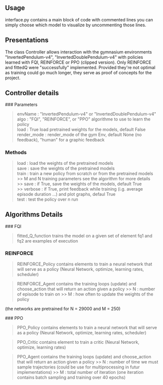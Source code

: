 ## Usage

interface.py contains a main block of code with commented lines you can simply choose which model to visualize by uncommenting those lines.

## Presentations

The class Controller allows interaction with the gymnasium environments "InvertedPendulum-v4", "InvertedDoublePendulum-v4" with policies learned with FQI, REINFORCE or PPO (clipped version).
Only REINFORCE and fittedQ were "successfully" implemented. Provided they're not optimal as training could go much longer, they serve as proof of concepts for the project.

## Controller details

### Parameters

> envName : "InvertedPendulum-v4" or "InvertedDoublePendulum-v4" <br>
> algo : "FQI", "REINFORCE", or "PPO" algorithme to use to learn the policy <br>
> load : True load pretrained weights for the models, default False <br>
> render_mode : render_mode of the gym Env, default None (no feedback), "human" for a graphic feedback <br>

### Methods

> load : load the weights of the pretrained models <br>
> save : save the weights of the pretrained models <br>
> train : train a new policy from scratch or from the pretrained models <br>
    >> M and N training parameters see the algorithm for more details <br>
    >> save : if True, save the weights of the models, default True <br>
    >> verbose : if True, print feedback while training (i.g. average episode duration ...) and plot graphs, defaul True <br>
> test : test the policy over n run <br>

## Algorithms Details 

### FQI

> fitted_Q_function trains the model on a given set of element
> fq1 and fq2 are examples of execution <br>

### REINFORCE

> REINFORCE_Policy contains elements to train a neural network that will serve as a policy (Neural Network, optimize, learning rates, scheduler) <br>

> REINFORCE_Agent contains the training loops (update) and choose_action that will return an action given a policy
    >> N : number of episode to train on
    >> M : how often to update the weights of the policy

(the networks are pretrained for N = 29000 and M = 250)

### PPO

> PPO_Policy contains elements to train a neural network that will serve as a policy (Neural Network, optimize, learning rates, scheduler) <br>

> PPO_Critic contains element to train a critic (Neural Network, optimize, learning rates) <br>

> PPO_Agent contains the training loops (update) and choose_action that will return an action given a policy
    >> N : number of time we must sample trajectories (could be use for multiprocessing in futur implementations)
    >> M : total number of iteration (one iteration contains batch sampling and training over 40 epochs)